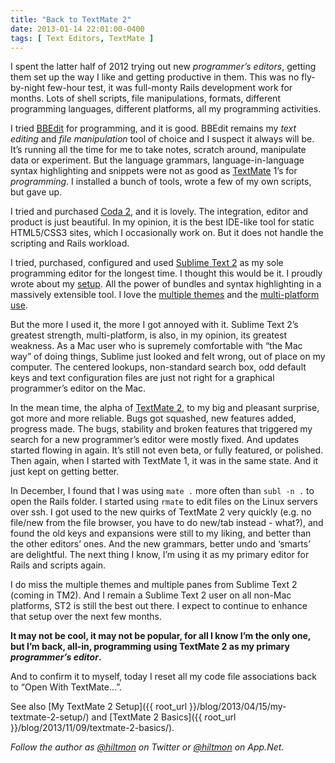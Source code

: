 ```yaml
---
title: "Back to TextMate 2"
date: 2013-01-14 22:01:00-0400
tags: [ Text Editors, TextMate ]
---
```


I spent the latter half of 2012 trying out new *programmer’s editors*, getting them set up the way I like and getting productive in them. This was no fly-by-night few-hour test, it was full-monty Rails development work for months. Lots of shell scripts, file manipulations, formats, different programming languages, different platforms, all my programming activities.

I tried [BBEdit](hhttps://itunes.apple.com/us/app/bbedit/id404009241?mt=12&uo=4&at=10l894) for programming, and it is good. BBEdit remains my *text editing* and *file manipulation* tool of choice and I suspect it always will be. It’s running all the time for me to take notes, scratch around, manipulate data or experiment. But the language grammars, language-in-language syntax highlighting and snippets were not as good as [TextMate](http://macromates.com) 1’s for *programming*. I installed a bunch of tools, wrote a few of my own scripts, but gave up.

I tried and purchased [Coda 2](https://itunes.apple.com/us/app/coda-2/id499340368?mt=12&uo=4&at=10l894), and it is lovely. The integration, editor and product is just beautiful. In my opinion, it is the best IDE-like tool for static HTML5/CSS3 sites, which I occasionally work on. But it does not handle the scripting and Rails workload.

I tried, purchased, configured and used [Sublime Text 2](http://www.sublimetext.com/2) as my sole programming editor for the longest time. I thought this would be it. I proudly wrote about my [setup](https://hiltmon.com/blog/2012/08/14/my-sublime-text-2-setup/). All the power of bundles and syntax highlighting in a massively extensible tool. I love the [multiple themes](https://hiltmon.com/blog/2012/11/07/multiple-themes-in-sublime-text-2/) and the [multi-platform use](https://hiltmon.com/blog/2012/11/26/multi-platform-editing-is-sublime/).

But the more I used it, the more I got annoyed with it. Sublime Text 2’s greatest strength, multi-platform, is also, in my opinion, its greatest weakness. As a Mac user who is supremely comfortable with “the Mac way” of doing things, Sublime just looked and felt wrong, out of place on my computer. The centered lookups, non-standard search box, odd default keys and text configuration files are just not right for a graphical programmer’s editor on the Mac.

In the mean time, the alpha of [TextMate 2](https://github.com/textmate/textmate), to my big and pleasant surprise,  got more and more reliable. Bugs got squashed, new features added, progress made. The bugs, stability and broken features that triggered my search for a new programmer’s editor were mostly fixed. And updates started flowing in again. It’s still not even beta, or fully featured, or polished. Then again, when I started with TextMate 1, it was in the same state. And it just kept on getting better.

In December, I found that I was using `mate .` more often than `subl -n .` to open the Rails folder. I started using `rmate` to edit files on the Linux servers over ssh. I got used to the new quirks of TextMate 2 very quickly (e.g. no file/new from the file browser, you have to do new/tab instead - what?), and found the old keys and expansions were still to my liking, and better than the other editors’ ones. And the new grammars, better undo and ‘smarts’ are delightful. The next thing I know, I’m using it as my primary editor for Rails and scripts again. 

I do miss the multiple themes and multiple panes from Sublime Text 2 (coming in TM2). And I remain a Sublime Text 2 user on all non-Mac platforms, ST2 is still the best out there. I expect to continue to enhance that setup over the next few months.

**It may not be cool, it may not be popular, for all I know I’m the only one, but I’m back, all-in, programming using TextMate 2 as my primary *programmer’s editor*.**

And to confirm it to myself, today I reset all my code file associations back to “Open With TextMate...”.

See also [My TextMate 2 Setup]({{ root_url }}/blog/2013/04/15/my-textmate-2-setup/) and [TextMate 2 Basics]({{ root_url }}/blog/2013/11/09/textmate-2-basics/).

*Follow the author as [@hiltmon](https://twitter.com/hiltmon) on Twitter or [@hiltmon](http://alpha.app.net/hiltmon) on App.Net.*
